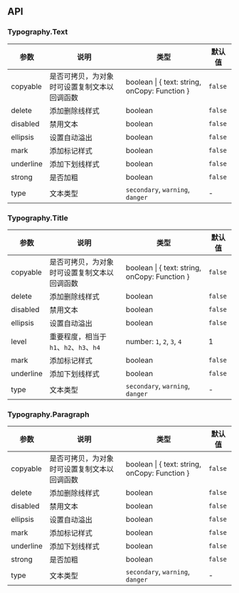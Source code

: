 ## API

### Typography.Text

| 参数 | 说明 | 类型 | 默认值 |
| --- | --- | --- | --- |
| copyable | 是否可拷贝，为对象时可设置复制文本以回调函数 | boolean \| { text: string, onCopy: Function } | `false` |
| delete | 添加删除线样式 | boolean | `false` |
| disabled | 禁用文本 | boolean | `false` |
| ellipsis | 设置自动溢出 | boolean | `false` |
| mark | 添加标记样式 | boolean | `false` |
| underline | 添加下划线样式 | boolean | `false` |
| strong | 是否加粗 | boolean | `false` |
| type | 文本类型 | `secondary`, `warning`, `danger` | - |

### Typography.Title

| 参数 | 说明 | 类型 | 默认值 |
| --- | --- | --- | --- |
| copyable | 是否可拷贝，为对象时可设置复制文本以回调函数 | boolean \| { text: string, onCopy: Function } | `false` |
| delete | 添加删除线样式 | boolean | `false` |
| disabled | 禁用文本 | boolean | `false` |
| ellipsis | 设置自动溢出 | boolean | `false` |
| level | 重要程度，相当于 `h1`、`h2`、`h3`、`h4` | number: `1`, `2`, `3`, `4` | 1 |
| mark | 添加标记样式 | boolean | `false` |
| underline | 添加下划线样式 | boolean | `false` |
| type | 文本类型 | `secondary`, `warning`, `danger` | - |

### Typography.Paragraph

| 参数 | 说明 | 类型 | 默认值 |
| --- | --- | --- | --- |
| copyable | 是否可拷贝，为对象时可设置复制文本以回调函数 | boolean \| { text: string, onCopy: Function } | `false` |
| delete | 添加删除线样式 | boolean | `false` |
| disabled | 禁用文本 | boolean | `false` |
| ellipsis | 设置自动溢出 | boolean | `false` |
| mark | 添加标记样式 | boolean | `false` |
| underline | 添加下划线样式 | boolean | `false` |
| strong | 是否加粗 | boolean | `false` |
| type | 文本类型 | `secondary`, `warning`, `danger` | - |
